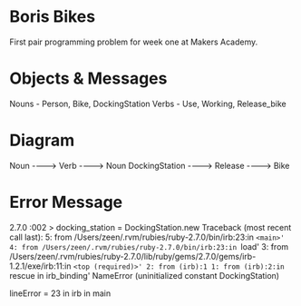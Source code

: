 # Boris Bikes

First pair programming problem for week one at Makers Academy.

# Objects & Messages

Nouns - Person, Bike, DockingStation
Verbs - Use, Working, Release_bike

# Diagram

Noun ----> Verb ----> Noun
DockingStation ----> Release ----> Bike

# Error Message

2.7.0 :002 > docking_station = DockingStation.new
Traceback (most recent call last):
5: from /Users/zeen/.rvm/rubies/ruby-2.7.0/bin/irb:23:in `<main>' 4: from /Users/zeen/.rvm/rubies/ruby-2.7.0/bin/irb:23:in `load'
3: from /Users/zeen/.rvm/rubies/ruby-2.7.0/lib/ruby/gems/2.7.0/gems/irb-1.2.1/exe/irb:11:in `<top (required)>' 2: from (irb):1 1: from (irb):2:in `rescue in irb_binding'
NameError (uninitialized constant DockingStation)

lineError = 23 in irb in main
